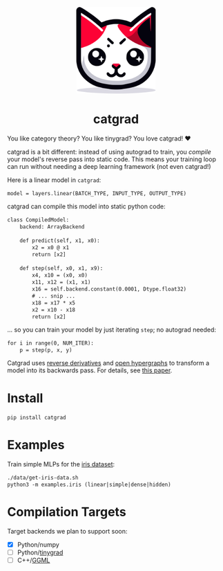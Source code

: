 <div align="center"> 
<img src="https://raw.githubusercontent.com/statusfailed/catgrad/master/docs/source/catgrad-logo.svg" height=200 />
<h1>catgrad</h1>
</div>

You like category theory? You like tinygrad? You love catgrad! ❤️

catgrad is a bit different: instead of using autograd to train, you *compile*
your model's reverse pass into static code.
This means your training loop can run without needing a deep learning framework
(not even catgrad!)

Here is a linear model in `catgrad`:

    model = layers.linear(BATCH_TYPE, INPUT_TYPE, OUTPUT_TYPE)

catgrad can compile this model into static python code:

    class CompiledModel:
        backend: ArrayBackend

        def predict(self, x1, x0):
            x2 = x0 @ x1
            return [x2]

        def step(self, x0, x1, x9):
            x4, x10 = (x0, x0)
            x11, x12 = (x1, x1)
            x16 = self.backend.constant(0.0001, Dtype.float32)
            # ... snip ...
            x18 = x17 * x5
            x2 = x10 - x18
            return [x2]

... so you can train your model by just iterating `step`; no autograd needed:

    for i in range(0, NUM_ITER):
        p = step(p, x, y)

Catgrad uses [reverse derivatives](https://arxiv.org/abs/1910.07065)
and [open hypergraphs](https://github.com/statusfailed/open-hypergraphs/)
to transform a model into its backwards pass.
For details, see [this paper](https://arxiv.org/abs/2305.01041).

# Install

    pip install catgrad

# Examples

Train simple MLPs for the
[iris dataset](https://archive.ics.uci.edu/dataset/53/iris):

    ./data/get-iris-data.sh
    python3 -m examples.iris (linear|simple|dense|hidden)

# Compilation Targets

Target backends we plan to support soon:

- [x] Python/numpy
- [ ] Python/[tinygrad](https://github.com/tinygrad/tinygrad/)
- [ ] C++/[GGML](https://github.com/ggerganov/ggml)
